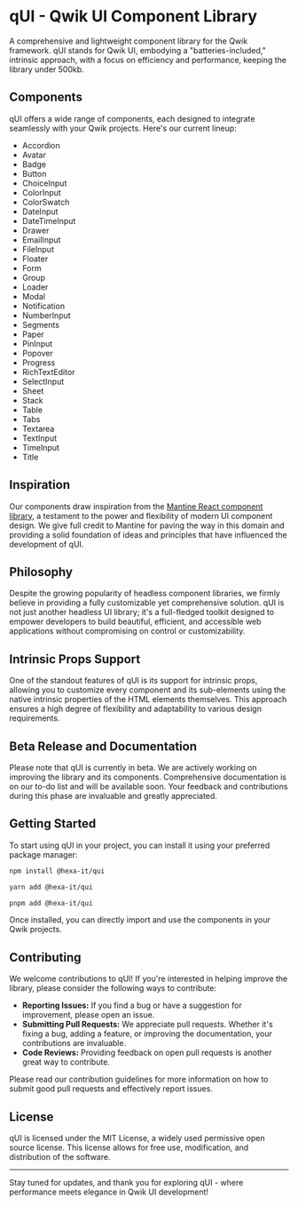 # qUI - Qwik UI Component Library

A comprehensive and lightweight component library for the Qwik framework. qUI stands for Qwik UI, embodying a "batteries-included," intrinsic approach, with a focus on efficiency and performance, keeping the library under 500kb.

## Components

qUI offers a wide range of components, each designed to integrate seamlessly with your Qwik projects. Here's our current lineup:

- Accordion
- Avatar
- Badge
- Button
- ChoiceInput
- ColorInput
- ColorSwatch
- DateInput
- DateTimeInput
- Drawer
- EmailInput
- FileInput
- Floater
- Form
- Group
- Loader
- Modal
- Notification
- NumberInput
- Segments
- Paper
- PinInput
- Popover
- Progress
- RichTextEditor
- SelectInput
- Sheet
- Stack
- Table
- Tabs
- Textarea
- TextInput
- TimeInput
- Title

## Inspiration

Our components draw inspiration from the [Mantine React component library](https://mantine.dev/), a testament to the power and flexibility of modern UI component design. We give full credit to Mantine for paving the way in this domain and providing a solid foundation of ideas and principles that have influenced the development of qUI.

## Philosophy

Despite the growing popularity of headless component libraries, we firmly believe in providing a fully customizable yet comprehensive solution. qUI is not just another headless UI library; it's a full-fledged toolkit designed to empower developers to build beautiful, efficient, and accessible web applications without compromising on control or customizability.

## Intrinsic Props Support

One of the standout features of qUI is its support for intrinsic props, allowing you to customize every component and its sub-elements using the native intrinsic properties of the HTML elements themselves. This approach ensures a high degree of flexibility and adaptability to various design requirements.

## Beta Release and Documentation

Please note that qUI is currently in beta. We are actively working on improving the library and its components. Comprehensive documentation is on our to-do list and will be available soon. Your feedback and contributions during this phase are invaluable and greatly appreciated.

## Getting Started

To start using qUI in your project, you can install it using your preferred package manager:

```sh
npm install @hexa-it/qui
```

```sh
yarn add @hexa-it/qui
```

```sh
pnpm add @hexa-it/qui
```

Once installed, you can directly import and use the components in your Qwik projects.

## Contributing

We welcome contributions to qUI! If you're interested in helping improve the library, please consider the following ways to contribute:

- **Reporting Issues:** If you find a bug or have a suggestion for improvement, please open an issue.
- **Submitting Pull Requests:** We appreciate pull requests. Whether it's fixing a bug, adding a feature, or improving the documentation, your contributions are invaluable.
- **Code Reviews:** Providing feedback on open pull requests is another great way to contribute.

Please read our contribution guidelines for more information on how to submit good pull requests and effectively report issues.

## License

qUI is licensed under the MIT License, a widely used permissive open source license. This license allows for free use, modification, and distribution of the software.

---

Stay tuned for updates, and thank you for exploring qUI - where performance meets elegance in Qwik UI development!

